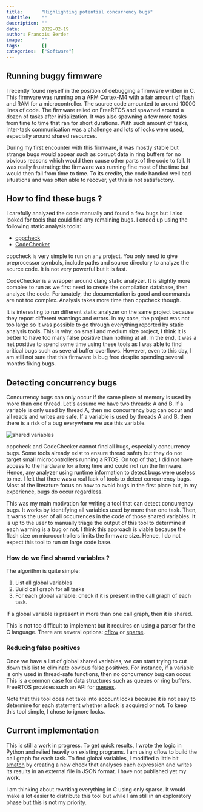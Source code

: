 ```yaml
---
title:       "Highlighting potential concurrency bugs"
subtitle:    ""
description: ""
date:        2022-02-19
author: Francois Berder
image:       ""
tags:        []
categories:  ["Software"]
---
```


## Running buggy firmware

I recently found myself in the position of debugging a firmware written in C.
This firmware was running on a ARM Cortex-M4 with a fair amount of flash and RAM for a microcontroller. The source code amounted to around 10000 lines of code.
The firmware relied on FreeRTOS and spawned around a dozen of tasks after initialization. It was also spawning a few more tasks from time to time that ran for short durations. With such amount of tasks, inter-task communication was a challenge and lots of locks were used, especially around shared resources.


During my first encounter with this firmware, it was mostly stable but strange bugs would appear such as corrupt data in ring buffers for no obvious reasons which would then cause other parts of the code to fail. It was really frustrating: the firmware was running fine most of the time but would then fail from time to time. To its credits, the code handled well bad situations and was often able to recover, yet this is not satisfactory.

## How to find these bugs ?

I carefully analyzed the code manually and found a few bugs but I also looked for tools that could find any remaining bugs.
I ended up using the following static analysis tools:
  - [cppcheck](https://cppcheck.sourceforge.io/)
  - [CodeChecker](https://github.com/Ericsson/codechecker)

cppcheck is very simple to run on any project. You only need to give preprocessor symbols, include paths and source directory to analyze the source code. It is not very powerful but it is fast.


CodeChecker is a wrapper around clang static analyzer. It is slightly more complex to run as we first need to create the compilation database, then analyze the code. Fortunately, the documentation is good and commands are not too complex. Analysis takes more time than cppcheck though.

It is interesting to run different static analyzer on the same project because they report different warnings and errors. In my case, the project was not too large so it was possible to go through everything reported by static analysis tools. This is why, on small and medium size project, I think it is better to have too many false positive than nothing at all. In the end, it was a net positive to spend some time using these tools as I was able to find critical bugs such as several buffer overflows. However, even to this day, I am still not sure that this firmware is bug free despite spending several months fixing bugs.

## Detecting concurrency bugs

Concurrency bugs can only occur if the same piece of memory is used by more than one thread. Let's assume we have two threads: A and B. If a variable is only used by thread A, then mo concurrency bug can occur and all reads and writes are safe. If a variable is used by threads A and B, then there is a risk of a bug everywhere we use this variable.

![shared variables](/img/2022-02-19-highlighting-potential-concurrency-bugs/var-thread.png)


cppcheck and CodeChecker cannot find all bugs, especially concurrency bugs. Some tools already exist to ensure thread safety but they do not target small microcontrollers running a RTOS. On top of that, I did not have access to the hardware for a long time and could not run the firmware. Hence, any analyzer using runtime information to detect bugs were useless to me. I felt that there was a real lack of tools to detect concurrency bugs. Most of the literature focus on how to avoid bugs in the first place but, in my experience, bugs do occur regardless.


This was my main motivation for writing a tool that can detect concurrency bugs. It works by identifying all variables used by more than one task. Then, it warns the user of all occurrences in the code of those shared variables. It is up to the user to manually triage the output of this tool to determine if each warning is a bug or not. I think this approach is viable because the flash size on microcontrollers limits the firmware size. Hence, I do not expect this tool to run on large code base.

### How do we find shared variables ?

The algorithm is quite simple:

 1. List all global variables
 2. Build call graph for all tasks
 3. For each global variable: check if it is present in the call graph of each task.

If a global variable is present in more than one call graph, then it is shared.


This is not too difficult to implement but it requires on using a parser for the C language. There are several options: [cflow](https://www.gnu.org/software/cflow/) or [sparse](https://en.wikipedia.org/wiki/Sparse).

### Reducing false positives

Once we have a list of global shared variables, we can start trying to cut down this list to eliminate obvious false positives. For instance, if a variable is only used in thread-safe functions, then no concurrency bug can occur. This is a common case for data structures such as queues or ring buffers. FreeRTOS provides such an API for [queues](https://www.freertos.org/Embedded-RTOS-Queues.html).

Note that this tool does not take into account locks because it is not easy to determine for each statement whether a lock is acquired or not. To keep this tool simple, I chose to ignore locks.

## Current implementation

This is still a work in progress. To get quick results, I wrote the logic in Python and relied heavily on existing programs. I am using cflow to build the call graph for each task. To find global variables, I modified a little bit [smatch](http://smatch.sourceforge.net/) by creating a new check that analyses each expression and writes its results in an external file in JSON format. I have not published yet my work.


I am thinking about rewriting everything in C using only sparse. It would make a lot easier to distribute this tool but while I am still in an exploratory phase but this is not my priority.

